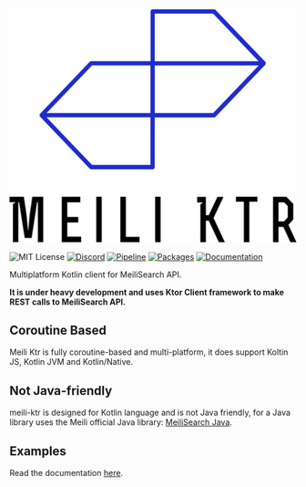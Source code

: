 ![Logo](logo.png)

![MIT License](https://img.shields.io/badge/License-MIT-green)
[![Discord](https://img.shields.io/discord/291407467286364164.svg)](https://discord.gg/3cQWmtj)
[![Pipeline](https://img.shields.io/gitlab/pipeline-status/Kores/meili-ktr)](https://gitlab.com/Kores/meili-ktr/-/pipelines)
[![Packages](https://img.shields.io/gitlab/v/tag/Kores/meili-ktr)](https://gitlab.com/Kores/meili-ktr/-/packages)
[![Documentation](https://img.shields.io/badge/docs-ready-blue)](https://idocs.xyz/ondemand?url=https%3A%2F%2Fgitlab.com%2FKores%2Fmeili-ktr%2F&revision=0.1.10)


Multiplatform Kotlin client for MeiliSearch API.

**It is under heavy development and uses Ktor Client framework to make REST calls to MeiliSearch API.** 

## Coroutine Based

Meili Ktr is fully coroutine-based and multi-platform, it does support Koltin JS, Kotlin JVM and Kotlin/Native.

## Not Java-friendly

meili-ktr is designed for Kotlin language and is not Java friendly, for a Java library uses the Meili official Java library:
[MeiliSearch Java](https://github.com/meilisearch/meilisearch-java).

## Examples

Read the documentation [here](https://idocs.xyz/ondemand?url=https%3A%2F%2Fgitlab.com%2FKores%2Fmeili-ktr%2F&revision=0.1.10).